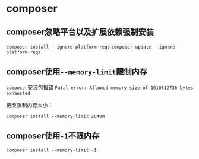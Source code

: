 # composer

## composer忽略平台以及扩展依赖强制安装
`composer install --ignore-platform-reqs`
`composer update --ignore-platform-reqs`


## composer使用```--memory-limit```限制内存
`composer`安装包报错 `Fatal error: Allowed memory size of 1610612736 bytes exhausted`

更改限制内存大小：

`composer install --memory-limit 2048M`

## composer使用```-1```不限内存
`composer install --memory-limit -1`
